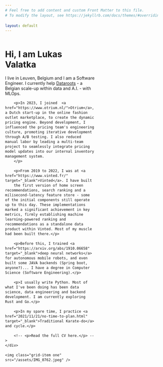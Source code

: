```yaml
---
# Feel free to add content and custom Front Matter to this file.
# To modify the layout, see https://jekyllrb.com/docs/themes/#overriding-theme-defaults

layout: default
---
```


<style>

@media (min-width: 500px) {
.grid-container {
    display: grid;
    grid-template-columns: 2fr 1.2fr;
    gap: 30px;
}
}

@media (max-width: 499px) {
.grid-container {
    display: block;
}

.grid-item {
    margin-bottom: 30px;
}
}

</style>

<div class="grid-container">
    <div class="grid-item two">
        <h1>Hi, I am Lukas Valatka</h1>
        <p>I live in Leuven, Belgium and I am a Software Engineer. I currently help <a href="https://dataroots.io/">Dataroots</a> - a Belgian scale-up within data and A.I. - with MLOps.</p>

        <p>In 2023, I joined  <a href="https://www.otrium.nl/">Otrium</a>, a Dutch start-up in the online fashion outlet marketplace, to create the dynamic pricing engine. Beyond development, I influenced the pricing team's engineering culture, promoting iterative development through A/B testing. I also reduced manual labor by leading a multi-team project to seamlessly integrate pricing model updates into our internal inventory management system.
        </p>
        
        <p>From 2019 to 2022, I was at <a href="https://www.vinted.fr/" target="_blank">Vinted</a>. I have built
        the first version of home screen recommendations, search ranking and a milisecond-latency feature store - some of the initial components still operate up to this day. These implementations marked a significant achievement in key metrics, firmly establishing machine learning-powered ranking and recommendations as a standalone data product within Vinted. Most of my muscle had been built there.</p>
        
        <p>Before this, I trained <a href="https://arxiv.org/abs/1910.06658" target="_blank">deep neural networks</a> for autonomous mobile robots, and even built some JAVA backends (Spring boot, anyone?)... I have a degree in Computer Science (Software Engineering).</p>

        <p>I usually write Python. Most of what I've been doing has been data science, data engineering and backend development. I am currently exploring Rust and Go.</p>

        <p>In my spare time, I practice <a href="2021/11/21/no-time-to-plan.html" target="_blank">Traditional Karate-do</a> and cycle.</p>

        <!-- <p>Read the full CV here.</p> -->
    </div>

    <img class="grid-item one" src="/assets/IMG_0762.jpeg" />
</div>
